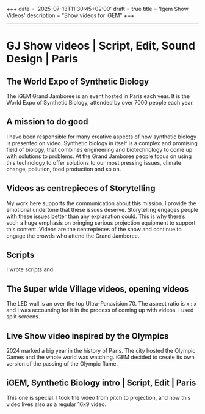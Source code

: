 +++
date = '2025-07-13T11:30:45+02:00'
draft = true
title = 'Igem Show Videos'
description = "Show videos for iGEM"
+++

---

# GJ Show videos | Script, Edit, Sound Design | Paris

## The World Expo of Synthetic Biology

The iGEM Grand Jamboree is an event hosted in Paris each year. It is the World Expo of Synthetic Biology, attended by over 7000 people each year. 

## A mission to do good

I have been responsible for many creative aspects of how synthetic biology is presented on video. Synthetic biology in itself is a complex and promising field of biology, that combines engineering and biotechnology to come up with solutions to problems. At the Grand Jamboree people focus on using this technology to offer solutions to our most pressing issues, climate change, pollution, food production and so on. 

## Videos as centrepieces of Storytelling

My work here supports the communication about this mission. I provide the emotional undertone that these issues deserve. Storytelling engages people with these issues better than any explanation could. This is why there’s such a huge emphasis on bringing serious projection equipment to support this content. Videos are the centrepieces of the show and continue to engage the crowds who attend the Grand Jamboree. 

## Scripts

I wrote scripts and 

## The Super wide Village videos, opening videos

The LED wall is an over the top Ultra-Panavision 70. The aspect ratio is x : x and I was accounting for it in the process of coming up with videos. I used split screens. 

## Live Show video inspired by the Olympics

2024 marked a big year in the history of Paris. The city hosted the Olympic Games and the whole world was watching. iGEM decided to create its own version of the passing of the Olympic flame.

## iGEM, Synthetic Biology intro | Script, Edit | Paris

This one is special. I took the video from pitch to projection, and now this video lives also as a regular 16x9 video.